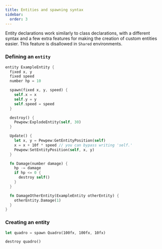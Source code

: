 ```yaml
---
title: Entities and spawning syntax
sidebar:
  order: 3
---
```


Entity declarations work similarly to class declarations, with a different syntax and a few extra features for making the creation of custom entities easier. This feature is disallowed in `Shared` environments.

### Defining an `entity`

```rs
entity ExampleEntity {
  fixed x, y
  fixed speed
  number hp = 10

  spawn(fixed x, y, speed) {
    self.x = x
    self.y = y
    self.speed = speed
  }

  destroy() {
    Pewpew:ExplodeEntity(self, 30)
  }

  Update() {
    let x, y = Pewpew:GetEntityPosition(self)
    x = x + 10f * speed // you can bypass writing 'self.'
    Pewpew:SetEntityPosition(self, x, y)
  }

  fn Damage(number damage) {
    hp -= damage
    if hp <= 0 {
      destroy self()
    }
  }

  fn DamageOtherEntity(ExampleEntity otherEntity) {
    otherEntity.Damage(1)
  }
}
```

### Creating an entity

```rs
let quadro = spawn Quadro(100fx, 100fx, 10fx)

destroy quadro()
```
